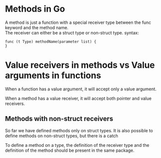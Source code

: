 # Methods in Go

A method is just a function with a special receiver type between the func keyword and the method name. <br>
The receiver can either be a struct type or non-struct type.
syntax:
```
func (t Type) methodName(parameter list) {  
}

```
# Value receivers in methods vs Value arguments in functions
When a function has a value argument, it will accept only a value argument.

When a method has a value receiver, it will accept both pointer and value receivers.
## Methods with non-struct receivers

So far we have defined methods only on struct types. It is also possible to define methods on non-struct types, but there is a catch


To define a method on a type, the definition of the receiver type and the definition of the method should be present in the same package.
